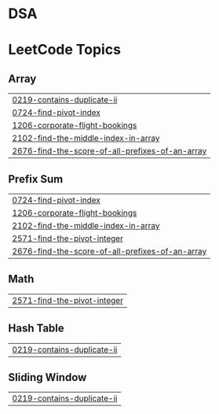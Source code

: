 # DSA
<!---LeetCode Topics Start-->
# LeetCode Topics
## Array
|  |
| ------- |
| [0219-contains-duplicate-ii](https://github.com/ishita-80/DSA/tree/master/0219-contains-duplicate-ii) |
| [0724-find-pivot-index](https://github.com/ishita-80/DSA/tree/master/0724-find-pivot-index) |
| [1206-corporate-flight-bookings](https://github.com/ishita-80/DSA/tree/master/1206-corporate-flight-bookings) |
| [2102-find-the-middle-index-in-array](https://github.com/ishita-80/DSA/tree/master/2102-find-the-middle-index-in-array) |
| [2676-find-the-score-of-all-prefixes-of-an-array](https://github.com/ishita-80/DSA/tree/master/2676-find-the-score-of-all-prefixes-of-an-array) |
## Prefix Sum
|  |
| ------- |
| [0724-find-pivot-index](https://github.com/ishita-80/DSA/tree/master/0724-find-pivot-index) |
| [1206-corporate-flight-bookings](https://github.com/ishita-80/DSA/tree/master/1206-corporate-flight-bookings) |
| [2102-find-the-middle-index-in-array](https://github.com/ishita-80/DSA/tree/master/2102-find-the-middle-index-in-array) |
| [2571-find-the-pivot-integer](https://github.com/ishita-80/DSA/tree/master/2571-find-the-pivot-integer) |
| [2676-find-the-score-of-all-prefixes-of-an-array](https://github.com/ishita-80/DSA/tree/master/2676-find-the-score-of-all-prefixes-of-an-array) |
## Math
|  |
| ------- |
| [2571-find-the-pivot-integer](https://github.com/ishita-80/DSA/tree/master/2571-find-the-pivot-integer) |
## Hash Table
|  |
| ------- |
| [0219-contains-duplicate-ii](https://github.com/ishita-80/DSA/tree/master/0219-contains-duplicate-ii) |
## Sliding Window
|  |
| ------- |
| [0219-contains-duplicate-ii](https://github.com/ishita-80/DSA/tree/master/0219-contains-duplicate-ii) |
<!---LeetCode Topics End-->